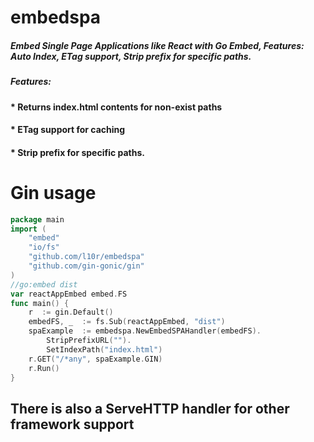 
# embedspa
##### Embed Single Page Applications like React with Go Embed, Features: Auto Index, ETag support, Strip prefix for specific paths.
##### Features:
#### * Returns index.html contents for non-exist paths
#### * ETag support for caching
#### * Strip prefix for specific paths.

# Gin usage
```go
package main
import (
    "embed"
    "io/fs"
    "github.com/l10r/embedspa"
    "github.com/gin-gonic/gin"
)
//go:embed dist
var reactAppEmbed embed.FS
func main() {
    r  := gin.Default()
    embedFS, _  := fs.Sub(reactAppEmbed, "dist")
    spaExample  := embedspa.NewEmbedSPAHandler(embedFS).
        StripPrefixURL("").
        SetIndexPath("index.html")
    r.GET("/*any", spaExample.GIN)
    r.Run()
}
```

## There is also a ServeHTTP handler for other framework support
